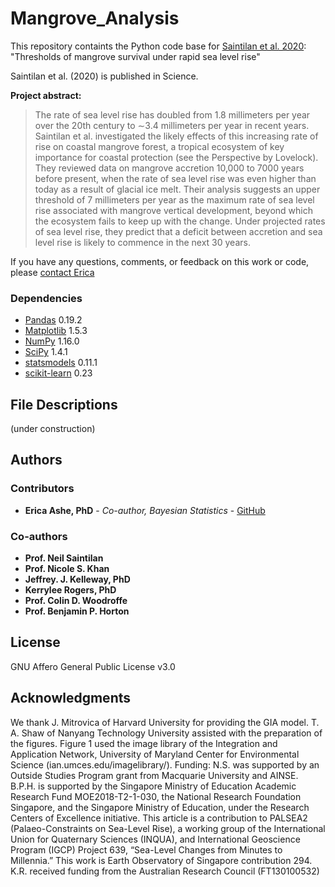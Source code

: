 # Mangrove_Analysis

This repository containts the Python code base for [Saintilan et al. 2020](https://science.sciencemag.org/content/368/6495/1118): "Thresholds of mangrove survival under rapid sea level rise"

Saintilan et al. (2020) is published in Science.

**Project abstract:**

> The rate of sea level rise has doubled from 1.8 millimeters per year over the 20th century to ∼3.4 millimeters per year in recent years. Saintilan et al. investigated the likely effects of this increasing rate of rise on coastal mangrove forest, a tropical ecosystem of key importance for coastal protection (see the Perspective by Lovelock). They reviewed data on mangrove accretion 10,000 to 7000 years before present, when the rate of sea level rise was even higher than today as a result of glacial ice melt. Their analysis suggests an upper threshold of 7 millimeters per year as the maximum rate of sea level rise associated with mangrove vertical development, beyond which the ecosystem fails to keep up with the change. Under projected rates of sea level rise, they predict that a deficit between accretion and sea level rise is likely to commence in the next 30 years.

If you have any questions, comments, or feedback on this work or code, please [contact Erica](mailto:ericaashe@gmail.com) 

### Dependencies

* [Pandas](https://pandas.pydata.org/) 0.19.2
* [Matplotlib](https://matplotlib.org/) 1.5.3
* [NumPy](https://numpy.org/) 1.16.0
* [SciPy](https://www.scipy.org/) 1.4.1
* [statsmodels](https://www.statsmodels.org/stable/index.html) 0.11.1
* [scikit-learn](https://scikit-learn.org/stable/) 0.23

## File Descriptions

(under construction)

## Authors

### Contributors
* **Erica Ashe, PhD** - *Co-author, Bayesian Statistics* - [GitHub](https://github.com/ericaashe)

### Co-authors
* **Prof. Neil Saintilan**
* **Prof. Nicole S. Khan**
* **Jeffrey. J. Kelleway, PhD**
* **Kerrylee Rogers, PhD**
* **Prof. Colin D. Woodroffe**
* **Prof. Benjamin P. Horton**

## License

GNU Affero General Public License v3.0

## Acknowledgments

We thank J. Mitrovica of Harvard University for providing the GIA model. T. A. Shaw of Nanyang Technology University assisted with the preparation of the figures. Figure 1 used the image library of the Integration and Application Network, University of Maryland Center for Environmental Science (ian.umces.edu/imagelibrary/). Funding: N.S. was supported by an Outside Studies Program grant from Macquarie University and AINSE. B.P.H. is supported by the Singapore Ministry of Education Academic Research Fund MOE2018-T2-1-030, the National Research Foundation Singapore, and the Singapore Ministry of Education, under the Research Centers of Excellence initiative. This article is a contribution to PALSEA2 (Palaeo-Constraints on Sea-Level Rise), a working group of the International Union for Quaternary Sciences (INQUA), and International Geoscience Program (IGCP) Project 639, “Sea-Level Changes from Minutes to Millennia.” This work is Earth Observatory of Singapore contribution 294. K.R. received funding from the Australian Research Council (FT130100532)
